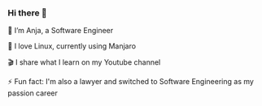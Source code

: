 ### Hi there 👋

🔭 I’m Anja, a Software Engineer

🐧 I love Linux, currently using Manjaro

🎬 I share what I learn on my Youtube channel

⚡ Fun fact: I'm also a lawyer and switched to Software Engineering as my passion career
